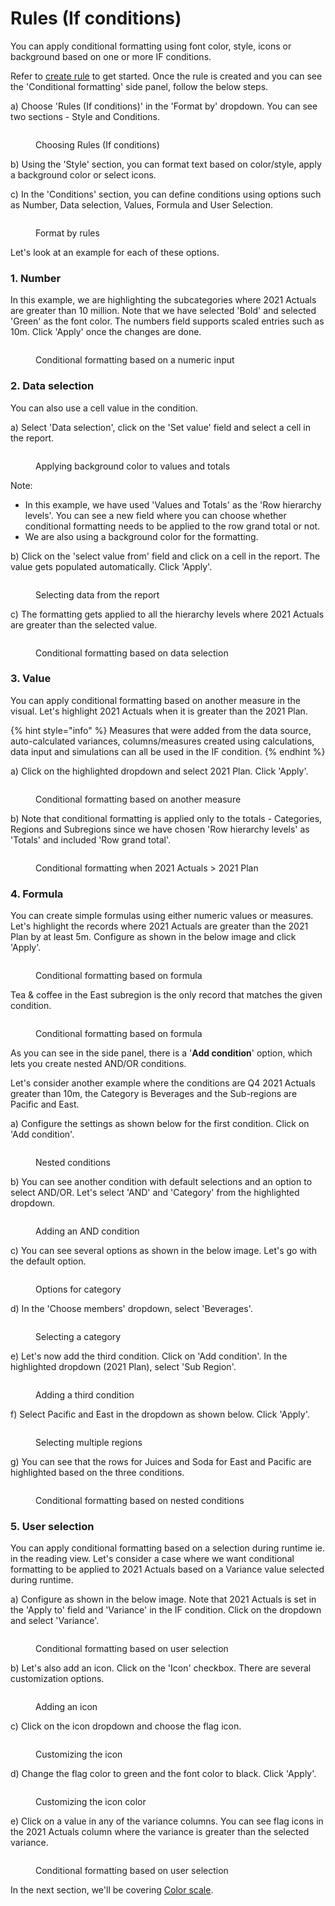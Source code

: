 # Rules (If conditions)

You can apply conditional formatting using font color, style, icons or background based on one or more IF conditions.

Refer to [create rule](./) to get started. Once the rule is created and you can see the 'Conditional formatting' side panel, follow the below steps.

a) Choose 'Rules (If conditions)' in the 'Format by' dropdown. You can see two sections - Style and Conditions.

<figure><img src="../../../.gitbook/assets/5.2.35 if conditions.png" alt=""><figcaption><p>Choosing Rules (If conditions)</p></figcaption></figure>

b) Using the 'Style' section, you can format text based on color/style, apply a background color or select icons.&#x20;

c) In the 'Conditions' section, you can define conditions using options such as Number, Data selection, Values, Formula and User Selection.

<figure><img src="../../../.gitbook/assets/FormatByRules.png" alt=""><figcaption><p>Format by rules</p></figcaption></figure>

Let's look at an example for each of these options.

### 1. Number

In this example, we are highlighting the subcategories where 2021 Actuals are greater than 10 million. Note that we have selected 'Bold' and selected 'Green' as the font color. The numbers field supports scaled entries such as 10m. Click 'Apply' once the changes are done.

<figure><img src="../../../.gitbook/assets/5.2.4(2) Number based.png" alt=""><figcaption><p>Conditional formatting based on a numeric input</p></figcaption></figure>

### 2. Data selection

You can also use a cell value in the condition.&#x20;

a) Select 'Data selection', click on the 'Set value' field and select a cell in the report.

<figure><img src="../../../.gitbook/assets/5.2.8 Data selection.png" alt=""><figcaption><p>Applying background color to values and totals</p></figcaption></figure>

Note:&#x20;

* In this example, we have used 'Values and Totals' as the 'Row hierarchy levels'. You can see a new field where you can choose whether conditional formatting needs to be applied to the row grand total or not.&#x20;
* We are also using a background color for the formatting.

b) Click on the 'select value from' field and click on a cell in the report. The value gets populated automatically. Click 'Apply'.

<figure><img src="../../../.gitbook/assets/5.2.10 Data selection.png" alt=""><figcaption><p>Selecting data from the report </p></figcaption></figure>

c) The formatting gets applied to all the hierarchy levels where 2021 Actuals are greater than the selected value.

<figure><img src="../../../.gitbook/assets/5.2.11 Data selection.png" alt=""><figcaption><p>Conditional formatting based on data selection</p></figcaption></figure>

### 3. Value

You can apply conditional formatting based on another measure in the visual. Let's highlight 2021 Actuals when it is greater than the 2021 Plan.

{% hint style="info" %}
Measures that were added from the data source, auto-calculated variances, columns/measures created using calculations, data input and simulations can all be used in the IF condition.
{% endhint %}

a) Click on the highlighted dropdown and select 2021 Plan. Click 'Apply'.

<figure><img src="../../../.gitbook/assets/5.2.12 Value.png" alt=""><figcaption><p>Conditional formatting based on another measure </p></figcaption></figure>

b) Note that conditional formatting is applied only to the totals - Categories, Regions and Subregions since we have chosen 'Row hierarchy levels' as 'Totals' and included 'Row grand total'.

<figure><img src="../../../.gitbook/assets/5.2.13 Value.png" alt=""><figcaption><p>Conditional formatting when 2021 Actuals > 2021 Plan</p></figcaption></figure>

### 4. Formula

You can create simple formulas using either numeric values or measures. Let's highlight the records where 2021 Actuals are greater than the 2021 Plan by at least 5m. Configure as shown in the below image and click 'Apply'.  &#x20;

<figure><img src="../../../.gitbook/assets/5.2.14 Formula.png" alt=""><figcaption><p>Conditional formatting based on formula</p></figcaption></figure>

Tea & coffee in the East subregion is the only record that matches the given condition.

<figure><img src="../../../.gitbook/assets/5.2.15 Formula.png" alt=""><figcaption><p>Conditional formatting based on formula</p></figcaption></figure>

As you can see in the side panel, there is a '**Add condition**' option, which lets you create nested AND/OR conditions.&#x20;

Let's consider another example where the conditions are Q4 2021 Actuals greater than 10m, the Category is Beverages and the Sub-regions are Pacific and East.

a) Configure the settings as shown below for the first condition. Click on 'Add condition'.

<figure><img src="../../../.gitbook/assets/5.2.16 Formula.png" alt=""><figcaption><p>Nested conditions</p></figcaption></figure>

b) You can see another condition with default selections and an option to select AND/OR. Let's select 'AND' and 'Category' from the highlighted dropdown.

<figure><img src="../../../.gitbook/assets/5.2.23 Formula.png" alt=""><figcaption><p>Adding an AND condition</p></figcaption></figure>

c) You can see several options as shown in the below image. Let's go with the default option.

<figure><img src="../../../.gitbook/assets/5.2.24 Formula.png" alt=""><figcaption><p>Options for category</p></figcaption></figure>

d) In the 'Choose members' dropdown, select 'Beverages'.

<figure><img src="../../../.gitbook/assets/5.2.25 Formula.png" alt=""><figcaption><p>Selecting a category</p></figcaption></figure>

e) Let's now add the third condition. Click on 'Add condition'. In the highlighted dropdown (2021 Plan), select 'Sub Region'.

<figure><img src="../../../.gitbook/assets/5.2.26 Formula.png" alt=""><figcaption><p>Adding a third condition</p></figcaption></figure>

f) Select Pacific and East in the dropdown as shown below. Click 'Apply'.

<figure><img src="../../../.gitbook/assets/5.2.27 Formula.png" alt=""><figcaption><p>Selecting multiple regions</p></figcaption></figure>

g) You can see that the rows for Juices and Soda for East and Pacific are highlighted based on the three conditions.

<figure><img src="../../../.gitbook/assets/5.2.28 Formula.png" alt=""><figcaption><p>Conditional formatting based on nested conditions</p></figcaption></figure>

### 5. User selection

You can apply conditional formatting based on a selection during runtime ie. in the reading view. Let's consider a case where we want conditional formatting to be applied to 2021 Actuals based on a Variance value selected during runtime.

a) Configure as shown in the below image. Note that 2021 Actuals is set in the 'Apply to' field and 'Variance' in the IF condition. Click on the dropdown and select 'Variance'.&#x20;

<figure><img src="../../../.gitbook/assets/5.2.30 User selection.png" alt=""><figcaption><p>Conditional formatting based on user selection</p></figcaption></figure>

b) Let's also add an icon. Click on the 'Icon' checkbox. There are several customization options.

<figure><img src="../../../.gitbook/assets/5.2.31 User selection.png" alt=""><figcaption><p>Adding an icon</p></figcaption></figure>

c) Click on the icon dropdown and choose the flag icon.

<figure><img src="../../../.gitbook/assets/5.2.32 User selection.png" alt=""><figcaption><p>Customizing the icon</p></figcaption></figure>

d) Change the flag color to green and the font color to black. Click 'Apply'.

<figure><img src="../../../.gitbook/assets/5.2.33 User selection.png" alt=""><figcaption><p>Customizing the icon color</p></figcaption></figure>

e) Click on a value in any of the variance columns. You can see flag icons in the 2021 Actuals column where the variance is greater than the selected variance.

<figure><img src="../../../.gitbook/assets/5.2.34 User selection.png" alt=""><figcaption><p>Conditional formatting based on user selection</p></figcaption></figure>

In the next section, we'll be covering [Color scale](color-scale-and-data-bars.md).
